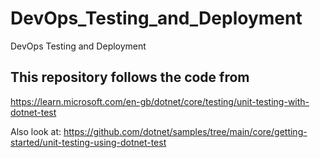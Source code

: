 # DevOps_Testing_and_Deployment
DevOps Testing and Deployment

## This repository follows the code from
https://learn.microsoft.com/en-gb/dotnet/core/testing/unit-testing-with-dotnet-test

Also look at:
https://github.com/dotnet/samples/tree/main/core/getting-started/unit-testing-using-dotnet-test
